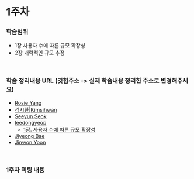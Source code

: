 # 1주차

### 학습범위
+ 1장 사용자 수에 따른 규모 확장성
+ 2장 개략적인 규모 추정

</br>

### 학습 정리내용 URL (깃헙주소 -> 실제 학습내용 정리한 주소로 변경해주세요)
+ [Rosie Yang](https://github.com/Ilpyo-Yang)
+ [김시환|Kimsihwan](https://github.com/Kimsihwan)
+ [Seeyun Seok](https://github.com/seanee3670)
+ [leedongyeop](https://github.com/2dongyeop)
   - [1장. 사용자 수에 따른 규모 확장성](https://www.notion.so/leedongyeop/1-fb34b782090a416a83c766810dd1adaa)
+ [Jiyeong Bae](https://github.com/fjiyt)
+ [Jinwon Yoon](https://jinwonyoon.notion.site/9b48dca7dd594f8ca24f56b00ac1735d?pvs=4)

</br>

### 1주차 미팅 내용
